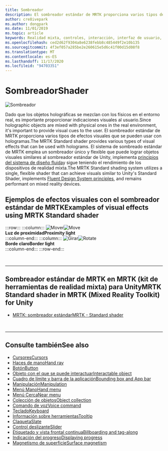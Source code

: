 ```yaml
---
title: Sombreador
description: El sombreador estándar de MRTK proporciona varios tipos de efectos visuales que se pueden usar con hologramas.
author: cre8ivepark
ms.author: dongpark
ms.date: 11/01/2019
ms.topic: article
keywords: Realidad mixta, controles, interacción, interfaz de usuario, UX, sombreador, auriculares de realidad mixta, auriculares de realidad mixta de Windows, auriculares de realidad virtual, HoloLens, MRTK, kit de herramientas de realidad mixta, efectos visuales
ms.openlocfilehash: ced2d62f9304a8e6238febb8c485449f2e10b135
ms.sourcegitcommit: 4f3ef057a285be2e260615e5d6c41f00d15d08f8
ms.translationtype: MT
ms.contentlocale: es-ES
ms.lasthandoff: 11/17/2020
ms.locfileid: "94703351"
---
```

# <a name="shader"></a><span data-ttu-id="f4f03-104">Sombreador</span><span class="sxs-lookup"><span data-stu-id="f4f03-104">Shader</span></span>

![Sombreador](images/UX_Hero_StandardShader.jpg)

<span data-ttu-id="f4f03-106">Dado que los objetos holográficas se mezclan con los físicos en el entorno real, es importante proporcionar indicaciones visuales al usuario.</span><span class="sxs-lookup"><span data-stu-id="f4f03-106">Since holographic objects are mixed with physical ones in the real environment, it's important to provide visual cues to the user.</span></span> <span data-ttu-id="f4f03-107">El sombreador estándar de MRTK proporciona varios tipos de efectos visuales que se pueden usar con hologramas.</span><span class="sxs-lookup"><span data-stu-id="f4f03-107">The MRTK Standard shader provides various types of visual effects that can be used with holograms.</span></span> <span data-ttu-id="f4f03-108">El sistema de sombreado estándar de MRTK emplea un sombreador único y flexible que puede lograr objetos visuales similares al sombreador estándar de Unity, implementa [principios del sistema de diseño fluida](https://www.microsoft.com/design/fluent/#/)y sigue teniendo el rendimiento de los dispositivos de realidad mixta.</span><span class="sxs-lookup"><span data-stu-id="f4f03-108">The MRTK Standard shading system utilizes a single, flexible shader that can achieve visuals similar to Unity's Standard Shader, implements [Fluent Design System principles](https://www.microsoft.com/design/fluent/#/), and remains performant on mixed reality devices.</span></span>
<br>

## <a name="examples-of-visual-effects-using-mrtk-standard-shader"></a><span data-ttu-id="f4f03-109">Ejemplos de efectos visuales con el sombreador estándar de MRTK</span><span class="sxs-lookup"><span data-stu-id="f4f03-109">Examples of visual effects using MRTK Standard shader</span></span> 
:::row:::
    :::column:::
       <span data-ttu-id="f4f03-110">![Mover](images/UX_Button_Affordance_ProximityLight.jpg)</span><span class="sxs-lookup"><span data-stu-id="f4f03-110">![Move](images/UX_Button_Affordance_ProximityLight.jpg)</span></span><br>
       <span data-ttu-id="f4f03-111">**Luz de proximidad**</span><span class="sxs-lookup"><span data-stu-id="f4f03-111">**Proximity light**</span></span><br>
    :::column-end:::
    :::column:::
       <span data-ttu-id="f4f03-112">![Girar](images/UX_Button_Affordance_FocusHighlight.jpg)</span><span class="sxs-lookup"><span data-stu-id="f4f03-112">![Rotate](images/UX_Button_Affordance_FocusHighlight.jpg)</span></span><br>
        <span data-ttu-id="f4f03-113">**Borde claro**</span><span class="sxs-lookup"><span data-stu-id="f4f03-113">**Border light**</span></span><br>
    :::column-end:::
:::row-end:::

<br>

---

## <a name="mrtk-standard-shader-in-mrtk-mixed-reality-toolkit-for-unity"></a><span data-ttu-id="f4f03-114">Sombreador estándar de MRTK en MRTK (kit de herramientas de realidad mixta) para Unity</span><span class="sxs-lookup"><span data-stu-id="f4f03-114">MRTK Standard shader in MRTK (Mixed Reality Toolkit) for Unity</span></span>

* [<span data-ttu-id="f4f03-115">MRTK: sombreador estándar</span><span class="sxs-lookup"><span data-stu-id="f4f03-115">MRTK - Standard shader</span></span>](https://microsoft.github.io/MixedRealityToolkit-Unity/Documentation/README_MRTKStandardShader.html)


<br>

---

## <a name="see-also"></a><span data-ttu-id="f4f03-116">Consulte también</span><span class="sxs-lookup"><span data-stu-id="f4f03-116">See also</span></span>

* [<span data-ttu-id="f4f03-117">Cursores</span><span class="sxs-lookup"><span data-stu-id="f4f03-117">Cursors</span></span>](cursors.md)
* [<span data-ttu-id="f4f03-118">Haces de mano</span><span class="sxs-lookup"><span data-stu-id="f4f03-118">Hand ray</span></span>](point-and-commit.md)
* [<span data-ttu-id="f4f03-119">Botón</span><span class="sxs-lookup"><span data-stu-id="f4f03-119">Button</span></span>](button.md)
* [<span data-ttu-id="f4f03-120">Objeto con el que se puede interactuar</span><span class="sxs-lookup"><span data-stu-id="f4f03-120">Interactable object</span></span>](interactable-object.md)
* [<span data-ttu-id="f4f03-121">Cuadro de límite y barra de la aplicación</span><span class="sxs-lookup"><span data-stu-id="f4f03-121">Bounding box and App bar</span></span>](app-bar-and-bounding-box.md)
* [<span data-ttu-id="f4f03-122">Manipulación</span><span class="sxs-lookup"><span data-stu-id="f4f03-122">Manipulation</span></span>](direct-manipulation.md)
* [<span data-ttu-id="f4f03-123">Menú Mano</span><span class="sxs-lookup"><span data-stu-id="f4f03-123">Hand menu</span></span>](hand-menu.md)
* [<span data-ttu-id="f4f03-124">Menú Cerca</span><span class="sxs-lookup"><span data-stu-id="f4f03-124">Near menu</span></span>](near-menu.md)
* [<span data-ttu-id="f4f03-125">Colección de objetos</span><span class="sxs-lookup"><span data-stu-id="f4f03-125">Object collection</span></span>](object-collection.md)
* [<span data-ttu-id="f4f03-126">Comando de voz</span><span class="sxs-lookup"><span data-stu-id="f4f03-126">Voice command</span></span>](voice-input.md)
* [<span data-ttu-id="f4f03-127">Teclado</span><span class="sxs-lookup"><span data-stu-id="f4f03-127">Keyboard</span></span>](keyboard.md)
* [<span data-ttu-id="f4f03-128">Información sobre herramientas</span><span class="sxs-lookup"><span data-stu-id="f4f03-128">Tooltip</span></span>](tooltip.md)
* [<span data-ttu-id="f4f03-129">Claqueta</span><span class="sxs-lookup"><span data-stu-id="f4f03-129">Slate</span></span>](slate.md)
* [<span data-ttu-id="f4f03-130">Control deslizante</span><span class="sxs-lookup"><span data-stu-id="f4f03-130">Slider</span></span>](slider.md)
* [<span data-ttu-id="f4f03-131">Etiquetado y vista frontal continua</span><span class="sxs-lookup"><span data-stu-id="f4f03-131">Billboarding and tag-along</span></span>](billboarding-and-tag-along.md)
* [<span data-ttu-id="f4f03-132">Indicación del progreso</span><span class="sxs-lookup"><span data-stu-id="f4f03-132">Displaying progress</span></span>](progress.md)
* [<span data-ttu-id="f4f03-133">Magnetismo de superficie</span><span class="sxs-lookup"><span data-stu-id="f4f03-133">Surface magnetism</span></span>](surface-magnetism.md)

